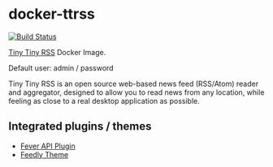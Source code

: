 docker-ttrss
============

[![Build Status](https://travis-ci.org/jeboehm/docker-ttrss.svg?branch=master)](https://travis-ci.org/jeboehm/docker-ttrss)

[Tiny Tiny RSS](https://tt-rss.org/) Docker Image.

Default user: admin / password

Tiny Tiny RSS is an open source web-based news feed (RSS/Atom) reader and aggregator, designed to allow you to read news from any location, while feeling as close to a real desktop application as possible.

Integrated plugins / themes
---------------------------
- [Fever API Plugin](https://github.com/DigitalDJ/tinytinyrss-fever-plugin)
- [Feedly Theme](https://github.com/levito/tt-rss-feedly-theme)
